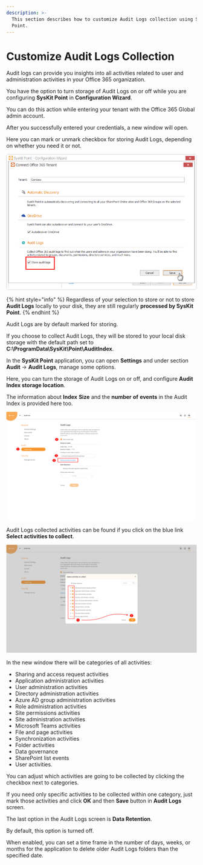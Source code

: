 ```yaml
---
description: >-
  This section describes how to customize Audit Logs collection using SysKit
  Point.
---
```


# Customize Audit Logs Collection

Audit logs can provide you insights into all activities related to user and administration activities in your Office 365 organization.

You have the option to turn storage of Audit Logs on or off while you are configuring **SysKit Point** in **Configuration Wizard**.

You can do this action while entering your tenant with the Office 365 Global admin account.

After you successfully entered your credentials, a new window will open.

Here you can mark or unmark checkbox for storing Audit Logs, depending on whether you need it or not.

![Configuration wizard - Audit Logs settings](../.gitbook/assets/customize-audit-logs-collection_store-audit-logs-settings.png)

{% hint style="info" %}
Regardless of your selection to store or not to store **Audit Logs** locally to your disk, they are still regularly **processed by SysKit Point**.
{% endhint %}

Audit Logs are by default marked for storing.

If you choose to collect Audit Logs, they will be stored to your local disk storage with the default path set to **C:\ProgramData\SysKit\Point\AuditIndex**.

In the **SysKit Point** application, you can open **Settings** and under section **Audit** -&gt; **Audit Logs**, manage some options.

Here, you can turn the storage of Audit Logs on or off, and configure **Audit Index storage location**.

The information about **Index** **Size** and the **number** **of** **events** in the Audit Index is provided here too.

![Audit Logs tab \(1\) in Settings - Store Audit Logs option \(2\), Audit Index storage location \(3\) and link to manage Audit activities that are collected \(4\)  ](../.gitbook/assets/customize_audit_logs_collection_settings_audit_logs_options.png)

Audit Logs collected activities can be found if you click on the blue link **Select activities to collect**.

![Select activities to collect screen](../.gitbook/assets/customize_audit_logs_collection_select_activities_to_collect.png)

In the new window there will be categories of all activities:

* Sharing and access request activities
* Application administration activities
* User administration activities
* Directory administration activities
* Azure AD group administration activities
* Role administration activities
* Site permissions activities
* Site administration activities
* Microsoft Teams activities
* File and page activities
* Synchronization activities
* Folder activities
* Data governance
* SharePoint list events
* User activities.

You can adjust which activities are going to be collected by clicking the checkbox next to categories.

If you need only specific activities to be collected within one category, just mark those activities and click **OK** and then **Save** button in **Audit Logs** screen.

The last option in the Audit Logs screen is **Data Retention**.

By default, this option is turned off.

When enabled, you can set a time frame in the number of days, weeks, or months for the application to delete older Audit Logs folders than the specified date.

